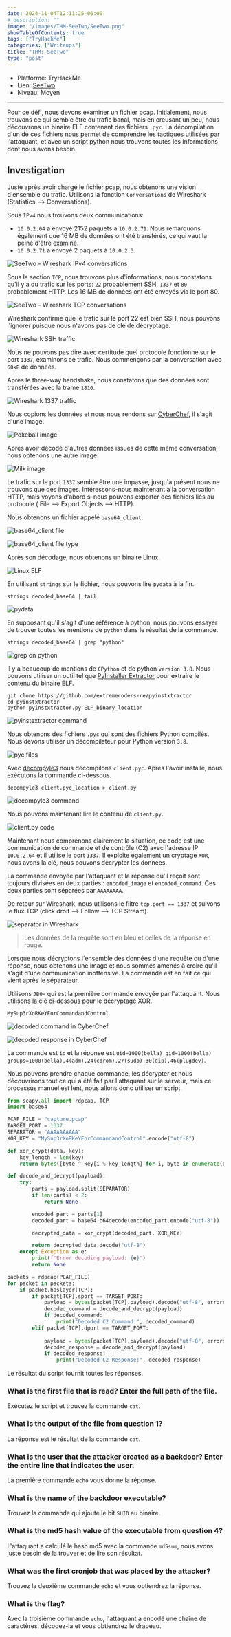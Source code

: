 ```yaml
---
date: 2024-11-04T12:11:25-06:00
# description: ""
image: "/images/THM-SeeTwo/SeeTwo.png"
showTableOfContents: true
tags: ["TryHackMe"]
categories: ["Writeups"]
title: "THM: SeeTwo"
type: "post"
---
```


* Platforme: TryHackMe
* Lien: [SeeTwo](https://tryhackme.com/r/room/seetworoom)
* Niveau: Moyen
---

Pour ce défi, nous devons examiner un fichier pcap. Initialement, nous trouvons ce qui semble être du trafic banal, mais en creusant un peu, nous découvrons un binaire ELF contenant des fichiers `.pyc`. La décompilation d'un de ces fichiers nous permet de comprendre les tactiques utilisées par l'attaquant, et avec un script python nous trouvons toutes les informations dont nous avons besoin.

## Investigation

Juste après avoir chargé le fichier pcap, nous obtenons une vision d'ensemble du trafic. Utilisons la fonction `Conversations` de Wireshark (Statistics --> Conversations).

Sous `IPv4` nous trouvons deux communications:
- `10.0.2.64` a envoyé 2152 paquets à `10.0.2.71`. Nous remarquons également que 16 MB de données ont été transférés, ce qui vaut la peine d'être examiné.
- `10.0.2.71` a envoyé 2 paquets à `10.0.2.3`.

![SeeTwo - Wireshark IPv4 conversations](/images/THM-SeeTwo/IPv4_conv.png)

Sous la section `TCP`, nous trouvons plus d'informations, nous constatons qu'il y a du trafic sur les ports: `22` probablement SSH, `1337` et `80` probablement HTTP. Les 16 MB de données ont été envoyés via le port 80.

![SeeTwo - Wireshark TCP conversations](/images/THM-SeeTwo/TCP_conv.png)

Wireshark confirme que le trafic sur le port 22 est bien SSH, nous pouvons l'ignorer puisque nous n'avons pas de clé de décryptage.

![Wireshark SSH traffic](/images/THM-SeeTwo/SSH_traffic.png)

Nous ne pouvons pas dire avec certitude quel protocole fonctionne sur le port `1337`, examinons ce trafic. Nous commençons par la conversation avec `60kB` de données.

Après le three-way handshake, nous constatons que des données sont transférées avec la trame `1810`.

![Wireshark 1337 traffic](/images/THM-SeeTwo/frame_1810.png)

Nous copions les données et nous nous rendons sur [CyberChef](https://gchq.github.io/CyberChef/), il s'agit d'une image.

![Pokeball image](/images/THM-SeeTwo/pokeball_pic.png)

Après avoir décodé d'autres données issues de cette même conversation, nous obtenons une autre image.

![Milk image](/images/THM-SeeTwo/frame_1856.png)

Le trafic sur le port `1337` semble être une impasse, jusqu'à présent nous ne trouvons que des images. Intéressons-nous maintenant à la conversation HTTP, mais voyons d'abord si nous pouvons exporter des fichiers liés au protocole ( File --> Export Objects --> HTTP).

Nous obtenons un fichier appelé `base64_client`.

![base64_client file](/images/THM-SeeTwo/base64_client.png)

![base64_client file type](/images/THM-SeeTwo/base64_client_filetype.png)

Après son décodage, nous obtenons un binaire Linux.

![Linux ELF](/images/THM-SeeTwo/Linux_ELF.png)

En utilisant `strings` sur le fichier, nous pouvons lire `pydata` à la fin.

```
strings decoded_base64 | tail
```

![pydata](/images/THM-SeeTwo/pydata.png)

En supposant qu'il s'agit d'une référence à python, nous pouvons essayer de trouver toutes les mentions de `python` dans le résultat de la commande.

```
strings decoded_base64 | grep "python"
```

![grep on python](/images/THM-SeeTwo/strings_python.png)

Il y a beaucoup de mentions de `CPython` et de python `version 3.8`. Nous pouvons utiliser un outil tel que [PyInstaller Extractor](https://github.com/extremecoders-re/pyinstxtractor) pour extraire le contenu du binaire ELF.

```
git clone https://github.com/extremecoders-re/pyinstxtractor
cd pyinstxtractor
python pyinstxtractor.py ELF_binary_location
```

![pyinstextractor command](/images/THM-SeeTwo/pyinstxtractor.png)

Nous obtenons des fichiers `.pyc` qui sont des fichiers Python compilés. Nous devons utiliser un décompilateur pour Python version `3.8`.

![pyc files](/images/THM-SeeTwo/pyc_files.png)

Avec [decompyle3](https://github.com/rocky/python-decompile3) nous décompilons `client.pyc`. Après l'avoir installé, nous exécutons la commande ci-dessous.

```
decompyle3 client.pyc_location > client.py
```

![decompyle3 command](/images/THM-SeeTwo/decompyle3_clientpyc.png)

Nous pouvons maintenant lire le contenu de `client.py`.

![client.py code](/images/THM-SeeTwo/client_py.png)

Maintenant nous comprenons clairement la situation, ce code est une communication de commande et de contrôle (C2) avec l'adresse IP `10.0.2.64` et il utilise le port `1337`. Il exploite également un cryptage `XOR`, nous avons la clé, nous pouvons décrypter les données.

La commande envoyée par l'attaquant et la réponse qu'il reçoit sont toujours divisées en deux parties : `encoded_image` et `encoded_command`. Ces deux parties sont séparées par `AAAAAAAA`.

De retour sur Wireshark, nous utilisons le filtre `tcp.port == 1337` et suivons le flux TCP (click droit --> Follow --> TCP Stream).

![separator in Wireshark](/images/THM-SeeTwo/separator.png)

> Les données de la requête sont en bleu et celles de la réponse en rouge.

Lorsque nous décryptons l'ensemble des données d'une requête ou d'une réponse, nous obtenons une image et nous sommes amenés à croire qu'il s'agit d'une communication inoffensive. La commande est en fait ce qui vient après le séparateur. 

Utilisons `JB0=` qui est la première commande envoyée par l'attaquant. Nous utilisons la clé ci-dessous pour le décryptage XOR.

```
MySup3rXoRKeYForCommandandControl
```

![decoded command in CyberChef](/images/THM-SeeTwo/cmd_decoded.png)

![decoded response in CyberChef](/images/THM-SeeTwo/C2_response_decoded.png)

La commande est `id` et la réponse est `uid=1000(bella) gid=1000(bella) groups=1000(bella),4(adm),24(cdrom),27(sudo),30(dip),46(plugdev)`.

Nous pouvons prendre chaque commande, les décrypter et nous découvrirons tout ce qui a été fait par l'attaquant sur le serveur, mais ce processus manuel est lent, nous allons donc utiliser un script.

```python
from scapy.all import rdpcap, TCP
import base64

PCAP_FILE = "capture.pcap"
TARGET_PORT = 1337
SEPARATOR = "AAAAAAAAAA"
XOR_KEY = "MySup3rXoRKeYForCommandandControl".encode("utf-8")

def xor_crypt(data, key):
    key_length = len(key)
    return bytes([byte ^ key[i % key_length] for i, byte in enumerate(data)])

def decode_and_decrypt(payload):
    try:
        parts = payload.split(SEPARATOR)
        if len(parts) < 2:
            return None  

        encoded_part = parts[1]
        decoded_part = base64.b64decode(encoded_part.encode("utf-8"))

        decrypted_data = xor_crypt(decoded_part, XOR_KEY)

        return decrypted_data.decode("utf-8")
    except Exception as e:
        print(f"Error decoding payload: {e}")
        return None

packets = rdpcap(PCAP_FILE)
for packet in packets:
    if packet.haslayer(TCP):
        if packet[TCP].sport == TARGET_PORT:
            payload = bytes(packet[TCP].payload).decode("utf-8", errors="ignore")
            decoded_command = decode_and_decrypt(payload)
            if decoded_command:
                print("Decoded C2 Command:", decoded_command)
        elif packet[TCP].dport == TARGET_PORT:
        
            payload = bytes(packet[TCP].payload).decode("utf-8", errors="ignore")
            decoded_response = decode_and_decrypt(payload)
            if decoded_response:
                print("Decoded C2 Response:", decoded_response)
```

Le résultat du script fournit toutes les réponses.

### What is the first file that is read? Enter the full path of the file.

Exécutez le script et trouvez la commande `cat`.

### What is the output of the file from question 1?

La réponse est le résultat de la commande `cat`.

### What is the user that the attacker created as a backdoor? Enter the entire line that indicates the user.

La première commande `echo` vous donne la réponse.

### What is the name of the backdoor executable?

Trouvez la commande qui ajoute le bit `SUID` au binaire.

### What is the md5 hash value of the executable from question 4?

L'attaquant a calculé le hash md5 avec la commande `md5sum`, nous avons juste besoin de la trouver et de lire son résultat.

### What was the first cronjob that was placed by the attacker?

Trouvez la deuxième commande `echo` et vous obtiendrez la réponse.

### What is the flag?

Avec la troisième commande `echo`, l'attaquant a encodé une chaîne de caractères, décodez-la et vous obtiendrez le drapeau.
